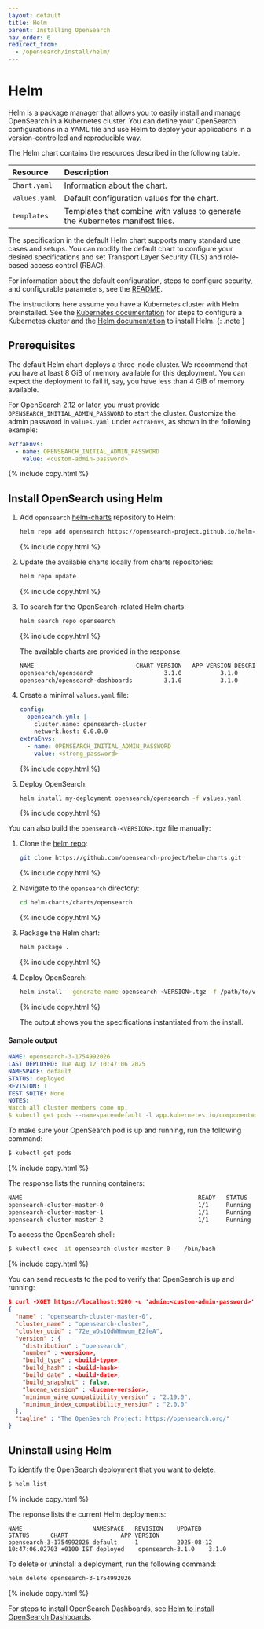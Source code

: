 ```yaml
---
layout: default
title: Helm
parent: Installing OpenSearch
nav_order: 6
redirect_from:
  - /opensearch/install/helm/
---
```


# Helm

Helm is a package manager that allows you to easily install and manage OpenSearch in a Kubernetes cluster. You can define your OpenSearch configurations in a YAML file and use Helm to deploy your applications in a version-controlled and reproducible way.

The Helm chart contains the resources described in the following table.

Resource | Description
:--- | :---
`Chart.yaml` |  Information about the chart.
`values.yaml` |  Default configuration values for the chart.
`templates` |  Templates that combine with values to generate the Kubernetes manifest files.

The specification in the default Helm chart supports many standard use cases and setups. You can modify the default chart to configure your desired specifications and set Transport Layer Security (TLS) and role-based access control (RBAC).

For information about the default configuration, steps to configure security, and configurable parameters, see the
[README](https://github.com/opensearch-project/helm-charts/blob/main/README.md).

The instructions here assume you have a Kubernetes cluster with Helm preinstalled. See the [Kubernetes documentation](https://kubernetes.io/docs/setup/) for steps to configure a Kubernetes cluster and the [Helm documentation](https://helm.sh/docs/intro/install/) to install Helm.
{: .note }

## Prerequisites

The default Helm chart deploys a three-node cluster. We recommend that you have at least 8 GiB of memory available for this deployment. You can expect the deployment to fail if, say, you have less than 4 GiB of memory available.

For OpenSearch 2.12 or later, you must provide `OPENSEARCH_INITIAL_ADMIN_PASSWORD` to start the cluster. Customize the admin password in `values.yaml` under `extraEnvs`, as shown in the following example:

```yaml
extraEnvs:
  - name: OPENSEARCH_INITIAL_ADMIN_PASSWORD
    value: <custom-admin-password>
```
{% include copy.html %}

## Install OpenSearch using Helm

1. Add `opensearch` [helm-charts](https://github.com/opensearch-project/helm-charts) repository to Helm:

   ```bash
   helm repo add opensearch https://opensearch-project.github.io/helm-charts/
   ```
   {% include copy.html %}

1. Update the available charts locally from charts repositories:

   ```bash
   helm repo update
   ```
   {% include copy.html %}

1. To search for the OpenSearch-related Helm charts:

   ```bash
   helm search repo opensearch
   ```
   {% include copy.html %}

   The available charts are provided in the response:

   ```bash
   NAME                            	CHART VERSION	APP VERSION	DESCRIPTION                           
   opensearch/opensearch                  	3.1.0        	3.1.0      	A Helm chart for OpenSearch                      
   opensearch/opensearch-dashboards       	3.1.0        	3.1.0      	A Helm chart for OpenSearch Dashboards
   ```

1. Create a minimal `values.yaml` file:

   ```yaml
   config:
     opensearch.yml: |-
       cluster.name: opensearch-cluster
       network.host: 0.0.0.0
   extraEnvs:
     - name: OPENSEARCH_INITIAL_ADMIN_PASSWORD
       value: <strong_password>
   ```
   {% include copy.html %}

1. Deploy OpenSearch:

   ```bash
   helm install my-deployment opensearch/opensearch -f values.yaml
   ```
   {% include copy.html %}

You can also build the `opensearch-<VERSION>.tgz` file manually:

1. Clone the [helm repo](https://github.com/opensearch-project/helm-charts/tree/main):

   ```bash
   git clone https://github.com/opensearch-project/helm-charts.git
   ```
   {% include copy.html %}

1. Navigate to the `opensearch` directory:

   ```bash
   cd helm-charts/charts/opensearch
   ```
   {% include copy.html %}

1. Package the Helm chart:

   ```bash
   helm package .
   ```
   {% include copy.html %}

1. Deploy OpenSearch:

   ```bash
   helm install --generate-name opensearch-<VERSION>.tgz -f /path/to/values.yaml
   ```
   {% include copy.html %}

   The output shows you the specifications instantiated from the install.


#### Sample output

  ```yaml
  NAME: opensearch-3-1754992026
  LAST DEPLOYED: Tue Aug 12 10:47:06 2025
  NAMESPACE: default
  STATUS: deployed
  REVISION: 1
  TEST SUITE: None
  NOTES:
  Watch all cluster members come up.
  $ kubectl get pods --namespace=default -l app.kubernetes.io/component=opensearch-cluster-master -w
  ```

To make sure your OpenSearch pod is up and running, run the following command:

```bash
$ kubectl get pods
```
{% include copy.html %}

The response lists the running containers:

```bash
NAME                                                  READY   STATUS    RESTARTS   AGE
opensearch-cluster-master-0                           1/1     Running   0          3m56s
opensearch-cluster-master-1                           1/1     Running   0          3m56s
opensearch-cluster-master-2                           1/1     Running   0          3m56s
```

To access the OpenSearch shell:

```bash
$ kubectl exec -it opensearch-cluster-master-0 -- /bin/bash
```
{% include copy.html %}

You can send requests to the pod to verify that OpenSearch is up and running:

```json
$ curl -XGET https://localhost:9200 -u 'admin:<custom-admin-password>' --insecure
{
  "name" : "opensearch-cluster-master-0",
  "cluster_name" : "opensearch-cluster",
  "cluster_uuid" : "72e_wDs1QdWHmwum_E2feA",
  "version" : {
    "distribution" : "opensearch",
    "number" : <version>,
    "build_type" : <build-type>,
    "build_hash" : <build-hash>,
    "build_date" : <build-date>,
    "build_snapshot" : false,
    "lucene_version" : <lucene-version>,
    "minimum_wire_compatibility_version" : "2.19.0",
    "minimum_index_compatibility_version" : "2.0.0"
  },
  "tagline" : "The OpenSearch Project: https://opensearch.org/"
}
```

## Uninstall using Helm

To identify the OpenSearch deployment that you want to delete:

```bash
$ helm list
```
{% include copy.html %}

The reponse lists the current Helm deployments:

```
NAME                   	NAMESPACE	REVISION	UPDATED                            	STATUS  	CHART           	APP VERSION
opensearch-3-1754992026	default  	1       	2025-08-12 10:47:06.02703 +0100 IST	deployed	opensearch-3.1.0	3.1.0      
```

To delete or uninstall a deployment, run the following command:

```bash
helm delete opensearch-3-1754992026
```
{% include copy.html %}

For steps to install OpenSearch Dashboards, see [Helm to install OpenSearch Dashboards]({{site.url}}{{site.baseurl}}/dashboards/install/helm/).
